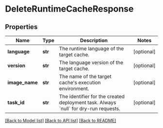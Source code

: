 # DeleteRuntimeCacheResponse

## Properties
Name | Type | Description | Notes
------------ | ------------- | ------------- | -------------
**language** | **str** | The runtime language of the target cache. | [optional] 
**version** | **str** | The language version of the target cache. | [optional] 
**image_name** | **str** | The name of the target cache&#x27;s execution environment. | [optional] 
**task_id** | **str** | The identifier for the created deployment task. Always &#x60;null&#x60; for dry-run requests. | [optional] 

[[Back to Model list]](../README.md#documentation-for-models) [[Back to API list]](../README.md#documentation-for-api-endpoints) [[Back to README]](../README.md)

